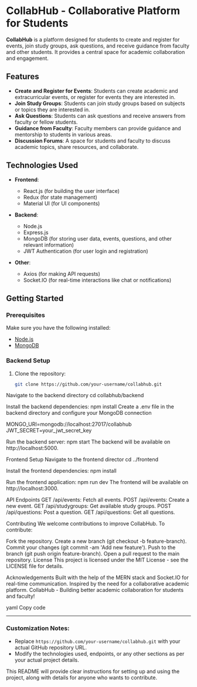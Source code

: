 # CollabHub - Collaborative Platform for Students

**CollabHub** is a platform designed for students to create and register for events, join study groups, ask questions, and receive guidance from faculty and other students. It provides a central space for academic collaboration and engagement.

## Features

- **Create and Register for Events**: Students can create academic and extracurricular events, or register for events they are interested in.
- **Join Study Groups**: Students can join study groups based on subjects or topics they are interested in.
- **Ask Questions**: Students can ask questions and receive answers from faculty or fellow students.
- **Guidance from Faculty**: Faculty members can provide guidance and mentorship to students in various areas.
- **Discussion Forums**: A space for students and faculty to discuss academic topics, share resources, and collaborate.

## Technologies Used

- **Frontend**:
  - React.js (for building the user interface)
  - Redux (for state management)
  - Material UI (for UI components)

- **Backend**:
  - Node.js
  - Express.js
  - MongoDB (for storing user data, events, questions, and other relevant information)
  - JWT Authentication (for user login and registration)

- **Other**:
  - Axios (for making API requests)
  - Socket.IO (for real-time interactions like chat or notifications)

## Getting Started

### Prerequisites

Make sure you have the following installed:

- [Node.js](https://nodejs.org/)
- [MongoDB](https://www.mongodb.com/)

### Backend Setup

1. Clone the repository:

   ```bash
   git clone https://github.com/your-username/collabhub.git
Navigate to the backend directory
cd collabhub/backend

Install the backend dependencies:
npm install
Create a .env file in the backend directory and configure your MongoDB connection

MONGO_URI=mongodb://localhost:27017/collabhub
JWT_SECRET=your_jwt_secret_key

Run the backend server:
npm start
The backend will be available on http://localhost:5000.

Frontend Setup
Navigate to the frontend director
cd ../frontend

Install the frontend dependencies:
npm install

Run the frontend application:
npm run dev
The frontend will be available on http://localhost:3000.

API Endpoints
GET /api/events: Fetch all events.
POST /api/events: Create a new event.
GET /api/studygroups: Get available study groups.
POST /api/questions: Post a question.
GET /api/questions: Get all questions.

Contributing
We welcome contributions to improve CollabHub. To contribute:

Fork the repository.
Create a new branch (git checkout -b feature-branch).
Commit your changes (git commit -am 'Add new feature').
Push to the branch (git push origin feature-branch).
Open a pull request to the main repository.
License
This project is licensed under the MIT License - see the LICENSE file for details.

Acknowledgements
Built with the help of the MERN stack and Socket.IO for real-time communication.
Inspired by the need for a collaborative academic platform.
CollabHub - Building better academic collaboration for students and faculty!

yaml
Copy code

---

### Customization Notes:
- Replace `https://github.com/your-username/collabhub.git` with your actual GitHub repository URL.
- Modify the technologies used, endpoints, or any other sections as per your actual project details.

This README will provide clear instructions for setting up and using the project, along with details for anyone who wants to contribute.


